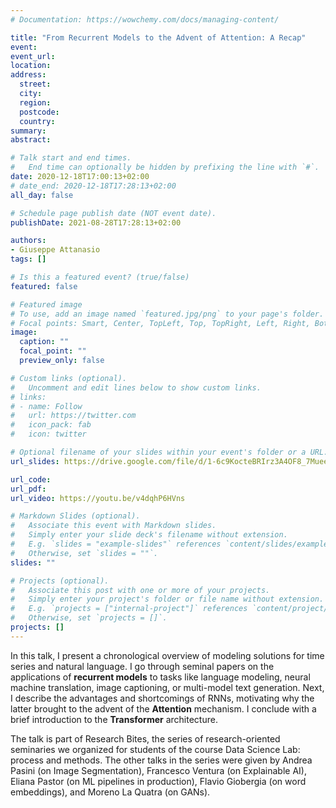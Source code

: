```yaml
---
# Documentation: https://wowchemy.com/docs/managing-content/

title: "From Recurrent Models to the Advent of Attention: A Recap"
event:
event_url:
location:
address:
  street:
  city:
  region:
  postcode:
  country:
summary:
abstract:

# Talk start and end times.
#   End time can optionally be hidden by prefixing the line with `#`.
date: 2020-12-18T17:00:13+02:00
# date_end: 2020-12-18T17:28:13+02:00
all_day: false

# Schedule page publish date (NOT event date).
publishDate: 2021-08-28T17:28:13+02:00

authors:
- Giuseppe Attanasio
tags: []

# Is this a featured event? (true/false)
featured: false

# Featured image
# To use, add an image named `featured.jpg/png` to your page's folder. 
# Focal points: Smart, Center, TopLeft, Top, TopRight, Left, Right, BottomLeft, Bottom, BottomRight.
image:
  caption: ""
  focal_point: ""
  preview_only: false

# Custom links (optional).
#   Uncomment and edit lines below to show custom links.
# links:
# - name: Follow
#   url: https://twitter.com
#   icon_pack: fab
#   icon: twitter

# Optional filename of your slides within your event's folder or a URL.
url_slides: https://drive.google.com/file/d/1-6c9KocteBRIrz3A4OF8_7MueeooKijN/view?usp=sharing

url_code:
url_pdf:
url_video: https://youtu.be/v4dqhP6HVns

# Markdown Slides (optional).
#   Associate this event with Markdown slides.
#   Simply enter your slide deck's filename without extension.
#   E.g. `slides = "example-slides"` references `content/slides/example-slides.md`.
#   Otherwise, set `slides = ""`.
slides: ""

# Projects (optional).
#   Associate this post with one or more of your projects.
#   Simply enter your project's folder or file name without extension.
#   E.g. `projects = ["internal-project"]` references `content/project/deep-learning/index.md`.
#   Otherwise, set `projects = []`.
projects: []
---
```


In this talk, I present a chronological overview of modeling solutions for time series and natural language. I go through seminal papers on the applications of **recurrent models** to tasks like language modeling, neural machine translation, image captioning, or multi-model text generation.
Next, I describe the advantages and shortcomings of RNNs, motivating why the latter brought to the advent of the **Attention** mechanism. I conclude with a brief introduction to the **Transformer** architecture.

The talk is part of Research Bites, the series of research-oriented seminaries we organized for students of the course Data Science Lab: process and methods. 
The other talks in the series were given by Andrea Pasini (on Image Segmentation), Francesco Ventura (on Explainable AI), Eliana Pastor (on ML pipelines in production), Flavio Giobergia (on word embeddings), and Moreno La Quatra (on GANs).